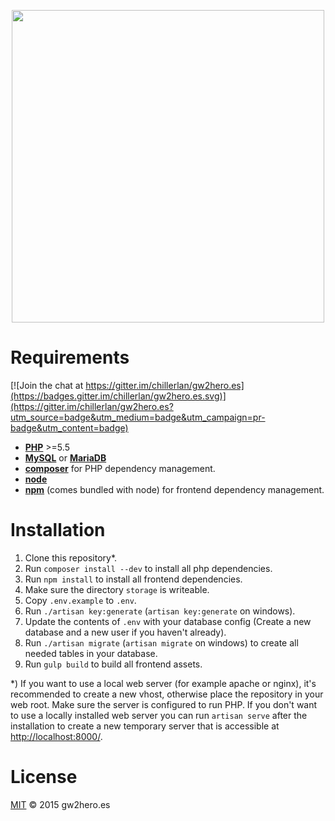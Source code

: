 <p align="center">
  <a href="https://gw2hero.es/">
    <img src="https://gw2hero.es/assets/images/logo.png" width="500">
  </a>
</p>

# Requirements

[![Join the chat at https://gitter.im/chillerlan/gw2hero.es](https://badges.gitter.im/chillerlan/gw2hero.es.svg)](https://gitter.im/chillerlan/gw2hero.es?utm_source=badge&utm_medium=badge&utm_campaign=pr-badge&utm_content=badge)

- **[PHP](http://php.net/)** >=5.5
- **[MySQL](http://www.mysql.com/)** or **[MariaDB](https://mariadb.org/)**
- **[composer](https://getcomposer.org/)** for PHP dependency management.
- **[node](https://nodejs.org/)**
- **[npm](https://www.npmjs.com/)** (comes bundled with node) for frontend dependency management.

# Installation

1. Clone this repository*.
2. Run `composer install --dev` to install all php dependencies.
3. Run `npm install` to install all frontend dependencies.
4. Make sure the directory `storage` is writeable.
5. Copy `.env.example` to `.env`.
6. Run `./artisan key:generate` (`artisan key:generate` on windows).
7. Update the contents of `.env` with your database config (Create a new database and a new user if you haven't already).
8. Run `./artisan migrate` (`artisan migrate` on windows) to create all needed tables in your database.
9. Run `gulp build` to build all frontend assets.

*) If you want to use a local web server (for example apache or nginx), it's recommended to create a new vhost, otherwise place the repository in your web root. Make sure the server is configured to run PHP. If you don't want to use a locally installed web server you can run `artisan serve` after the installation to create a new temporary server that is accessible at [http://localhost:8000/](http://localhost:8000/).

# License

[MIT](LICENSE) © 2015 gw2hero.es
